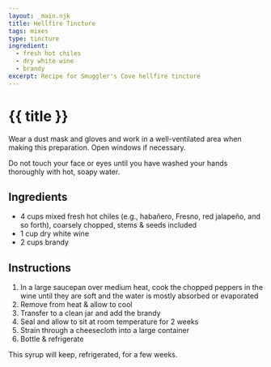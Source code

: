 ```yaml
---
layout: _main.njk
title: Hellfire Tincture
tags: mixes
type: tincture
ingredient:
  - fresh hot chiles
  - dry white wine
  - brandy
excerpt: Recipe for Smuggler's Cove hellfire tincture
---
```


<!-- markdownlint-disable MD025 -->
# {{ title }}
<!-- markdownlint-enable MD025 -->

<tiki-callout type="danger">

  Wear a dust mask and gloves and work in a well-ventilated area when making this preparation. Open windows if necessary.

  Do not touch your face or eyes until you have washed your hands thoroughly with hot, soapy water.

</tiki-callout>

## Ingredients

* 4 cups mixed fresh <span data-pagefind-filter="Ingredient">hot chiles</span> (e.g., habañero, Fresno, red jalapeño, and so forth), coarsely chopped, stems & seeds included
* 1 cup <span data-pagefind-filter="Ingredient">dry <span data-pagefind-filter="Ingredient">white wine</span></span>
* 2 cups brandy

## Instructions

1. In a large saucepan over medium heat, cook the chopped peppers in the wine until they are soft and the water is mostly absorbed or evaporated
2. Remove from heat & allow to cool
3. Transfer to a clean jar and add the brandy
4. Seal and allow to sit at room temperature for 2 weeks
5. Strain through a cheesecloth into a large container
6. Bottle & refrigerate

<tiki-callout type="note">

  This syrup will keep, refrigerated, for a few weeks.

</tiki-callout>
